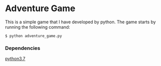 # Adventure Game
This is a simple game that I have developed by python. The game starts by running the following command:
```
$ python adventure_game.py

```
### Dependencies

 [python3.7](https://www.python.org/downloads/)